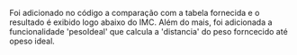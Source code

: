 Foi adicionado no código a comparação com a tabela fornecida e o resultado é exibido logo abaixo do IMC. Além do mais, 
foi adicionada a funcionalidade 'pesoIdeal' que calcula a 'distancia' do peso forncecido até opeso ideal.
